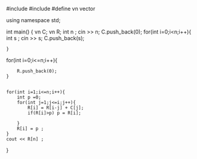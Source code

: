 
#include <iostream>
#include<vector>
#define  vn  vector<int>

using namespace std;

int main() {
    vn C;
    vn R;
    int n ;
    cin >> n;
    C.push_back(0);
    for(int i=0;i<n;i++){
        int s ;
        cin >> s;
        C.push_back(s);
        
    }
   for(int i=0;i<=n;i++){
        
        R.push_back(0);
    }

    
    for(int i=1;i<=n;i++){
        int p =0;
        for(int j=1;j<=i;j++){
            R[i] = R[i-j] + C[j];
            if(R[i]>p) p = R[i];
            
        }
        R[i] = p ;
    }
    cout << R[n] ; 
    
    
}
